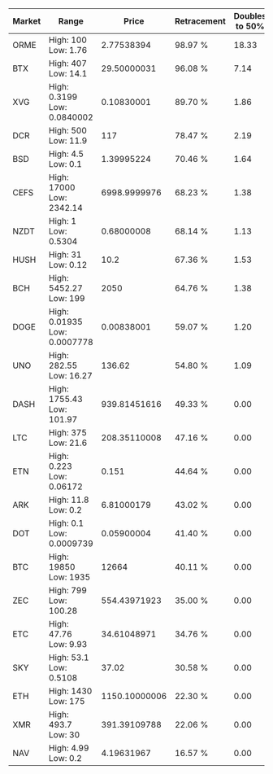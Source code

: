 | Market | Range | Price| Retracement | Doubles to 50% |
| --- | --- | --- | --- | --- |
| ORME | High: 100<br />Low: 1.76 | 2.77538394 | 98.97 % | 18.33 |
| BTX | High: 407<br />Low: 14.1 | 29.50000031 | 96.08 % | 7.14 |
| XVG | High: 0.3199<br />Low: 0.0840002 | 0.10830001 | 89.70 % | 1.86 |
| DCR | High: 500<br />Low: 11.9 | 117 | 78.47 % | 2.19 |
| BSD | High: 4.5<br />Low: 0.1 | 1.39995224 | 70.46 % | 1.64 |
| CEFS | High: 17000<br />Low: 2342.14 | 6998.9999976 | 68.23 % | 1.38 |
| NZDT | High: 1<br />Low: 0.5304 | 0.68000008 | 68.14 % | 1.13 |
| HUSH | High: 31<br />Low: 0.12 | 10.2 | 67.36 % | 1.53 |
| BCH | High: 5452.27<br />Low: 199 | 2050 | 64.76 % | 1.38 |
| DOGE | High: 0.01935<br />Low: 0.0007778 | 0.00838001 | 59.07 % | 1.20 |
| UNO | High: 282.55<br />Low: 16.27 | 136.62 | 54.80 % | 1.09 |
| DASH | High: 1755.43<br />Low: 101.97 | 939.81451616 | 49.33 % | 0.00 |
| LTC | High: 375<br />Low: 21.6 | 208.35110008 | 47.16 % | 0.00 |
| ETN | High: 0.223<br />Low: 0.06172 | 0.151 | 44.64 % | 0.00 |
| ARK | High: 11.8<br />Low: 0.2 | 6.81000179 | 43.02 % | 0.00 |
| DOT | High: 0.1<br />Low: 0.0009739 | 0.05900004 | 41.40 % | 0.00 |
| BTC | High: 19850<br />Low: 1935 | 12664 | 40.11 % | 0.00 |
| ZEC | High: 799<br />Low: 100.28 | 554.43971923 | 35.00 % | 0.00 |
| ETC | High: 47.76<br />Low: 9.93 | 34.61048971 | 34.76 % | 0.00 |
| SKY | High: 53.1<br />Low: 0.5108 | 37.02 | 30.58 % | 0.00 |
| ETH | High: 1430<br />Low: 175 | 1150.10000006 | 22.30 % | 0.00 |
| XMR | High: 493.7<br />Low: 30 | 391.39109788 | 22.06 % | 0.00 |
| NAV | High: 4.99<br />Low: 0.2 | 4.19631967 | 16.57 % | 0.00 |
